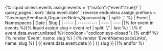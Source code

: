 {% liquid
unless events
  assign events = '{"match":{"event":true}}' | query_pages | sort: 'data.event.date' | reverse
endunless
assign prefixes = 'Coverage,Feedback,OrganizerNotes,Sponsorship' | split: ','
%}
| Event | Namespaces | Date | Slug |
| ----- | ---------- | ---- | ---- |{% for event in events %}{% liquid
assign slug = event.ref | split: '/' | last
%}
| {% if event.data.event.unlisted %}:Icon{icon="codicon:eye-closed"} {% endif %}{% render 'Event', name: slug %} | {% render 'EventNamespaceLinks', name: slug %} | {{ event.data.event.date }} | {{ slug }} |{% endfor %}